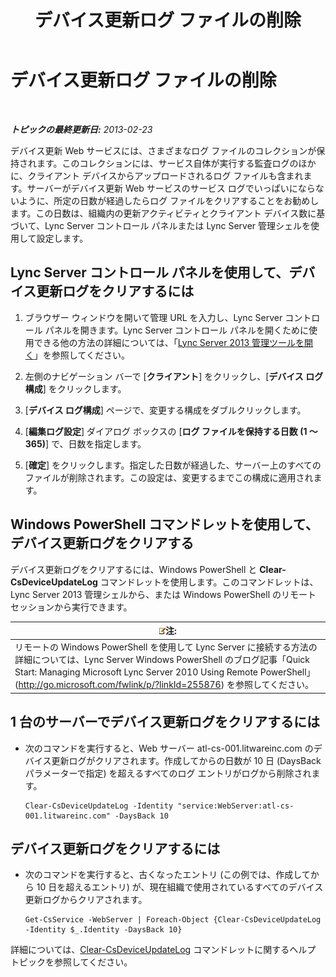 ﻿---
title: デバイス更新ログ ファイルの削除
TOCTitle: デバイス更新ログ ファイルの削除
ms:assetid: 58d4097f-5bbf-4824-a04d-2a6555cd93c3
ms:mtpsurl: https://technet.microsoft.com/ja-jp/library/JJ994039(v=OCS.15)
ms:contentKeyID: 52056612
ms.date: 05/19/2016
mtps_version: v=OCS.15
ms.translationtype: HT
---

# デバイス更新ログ ファイルの削除

 

_**トピックの最終更新日:** 2013-02-23_

デバイス更新 Web サービスには、さまざまなログ ファイルのコレクションが保持されます。このコレクションには、サービス自体が実行する監査ログのほかに、クライアント デバイスからアップロードされるログ ファイルも含まれます。サーバーがデバイス更新 Web サービスのサービス ログでいっぱいにならないように、所定の日数が経過したらログ ファイルをクリアすることをお勧めします。この日数は、組織内の更新アクティビティとクライアント デバイス数に基づいて、Lync Server コントロール パネルまたは Lync Server 管理シェルを使用して設定します。

## Lync Server コントロール パネルを使用して、デバイス更新ログをクリアするには

1.  ブラウザー ウィンドウを開いて管理 URL を入力し、Lync Server コントロール パネルを開きます。Lync Server コントロール パネルを開くために使用できる他の方法の詳細については、「[Lync Server 2013 管理ツールを開く](lync-server-2013-open-lync-server-administrative-tools.md)」を参照してください。

2.  左側のナビゲーション バーで \[**クライアント**\] をクリックし、\[**デバイス ログ構成**\] をクリックします。

3.  \[**デバイス ログ構成**\] ページで、変更する構成をダブルクリックします。

4.  \[**編集ログ設定**\] ダイアログ ボックスの \[**ログ ファイルを保持する日数 (1 ～ 365)**\] で、日数を指定します。

5.  \[**確定**\] をクリックします。指定した日数が経過した、サーバー上のすべてのファイルが削除されます。この設定は、変更するまでこの構成に適用されます。

## Windows PowerShell コマンドレットを使用して、デバイス更新ログをクリアする

デバイス更新ログをクリアするには、Windows PowerShell と **Clear-CsDeviceUpdateLog** コマンドレットを使用します。このコマンドレットは、Lync Server 2013 管理シェルから、または Windows PowerShell のリモート セッションから実行できます。

<table>
<thead>
<tr class="header">
<th><img src="images/Gg412781.note(OCS.15).gif" title="note" alt="note" />注:</th>
</tr>
</thead>
<tbody>
<tr class="odd">
<td>リモートの Windows PowerShell を使用して Lync Server に接続する方法の詳細については、Lync Server Windows PowerShell のブログ記事「Quick Start: Managing Microsoft Lync Server 2010 Using Remote PowerShell」 (<a href="http://go.microsoft.com/fwlink/p/?linkid=255876">http://go.microsoft.com/fwlink/p/?linkId=255876</a>) を参照してください。</td>
</tr>
</tbody>
</table>


## 1 台のサーバーでデバイス更新ログをクリアするには

  - 次のコマンドを実行すると、Web サーバー atl-cs-001.litwareinc.com のデバイス更新ログがクリアされます。作成してからの日数が 10 日 (DaysBack パラメーターで指定) を超えるすべてのログ エントリがログから削除されます。
    
        Clear-CsDeviceUpdateLog -Identity "service:WebServer:atl-cs-001.litwareinc.com" -DaysBack 10

## デバイス更新ログをクリアするには

  - 次のコマンドを実行すると、古くなったエントリ (この例では、作成してから 10 日を超えるエントリ) が、現在組織で使用されているすべてのデバイス更新ログからクリアされます。
    
        Get-CsService -WebServer | Foreach-Object {Clear-CsDeviceUpdateLog -Identity $_.Identity -DaysBack 10}

詳細については、[Clear-CsDeviceUpdateLog](clear-csdeviceupdatelog.md) コマンドレットに関するヘルプ トピックを参照してください。

